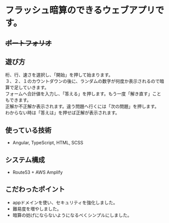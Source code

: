 # フラッシュ暗算のできるウェブアプリです。

## ~~ポートフォリオ~~

## 遊び方
桁、行、速さを選択し、「開始」を押して始まります。<br>
３、２、１のカウントダウンの後に、ランダムの数字が何度か表示されるので暗算で足していきます。<br>
フォームへ合計値を入力し、「答える」を押します。もう一度「解き直す」こともできます。<br>
正解か不正解か表示されます。違う問題へ行くには「次の問題」を押します。<br>
わからない時は「答えは」を押せば正解が表示されます。<br>

## 使っている技術
- Angular, TypeScript, HTML, SCSS

## システム構成
- Route53 + AWS Amplify

## こだわったポイント
- appドメインを使い、セキュリティを強化しました。
- 難易度を増やしました。
- 暗算の妨げにならないようになるべくシンプルにしました。
